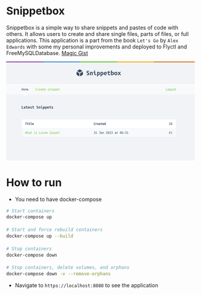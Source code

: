 # Snippetbox

Snippetbox is a simple way to share snippets and pastes of code with others. It allows users to create and share single files, parts of files, or full applications.
This application is a part from the book `Let's Go` by `Alex Edwards` with some my personal improvements and deployed to Flyctl and FreeMySQLDatabase.
[Magic Gist](https://magic-gist.fly.dev/)

![app](assets/app.png)

# How to run

- You need to have docker-compose

```bash
# Start containers
docker-compose up

# Start and force rebuild containers
docker-compose up --build

# Stop containers
docker-compose down

# Stop containers, delete volumes, and orphans
docker-compose down -v --remove-orphans
```

- Navigate to `https://localhost:8080` to see the application
